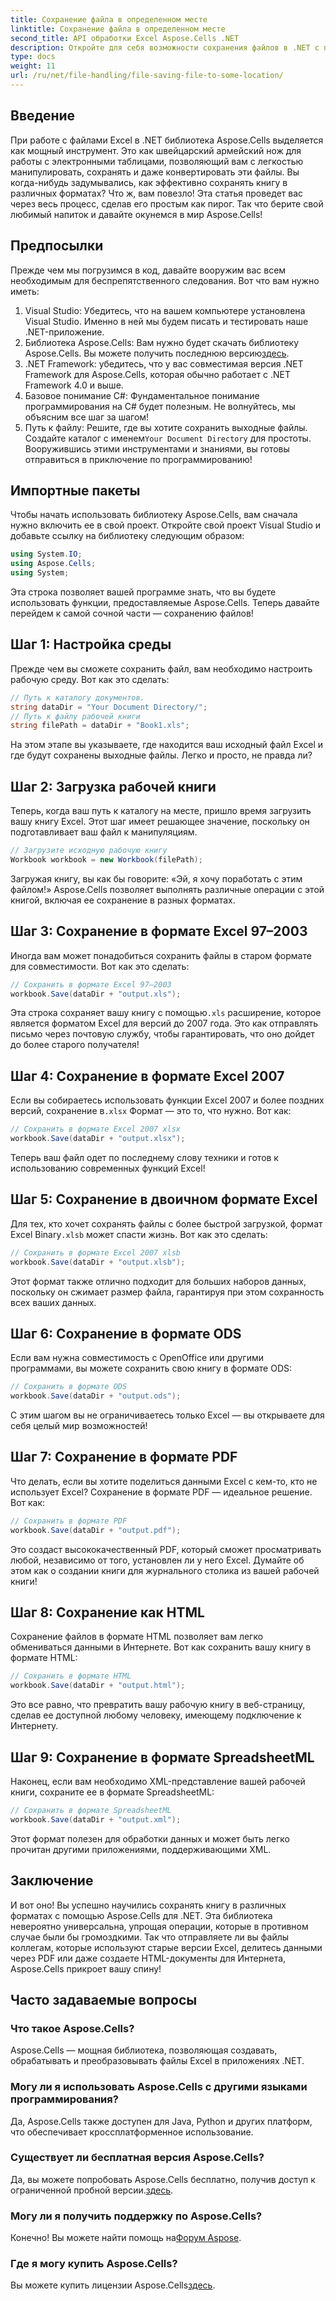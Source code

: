 ```yaml
---
title: Сохранение файла в определенном месте
linktitle: Сохранение файла в определенном месте
second_title: API обработки Excel Aspose.Cells .NET
description: Откройте для себя возможности сохранения файлов в .NET с помощью Aspose.Cells. Научитесь сохранять файлы Excel в различных форматах без усилий.
type: docs
weight: 11
url: /ru/net/file-handling/file-saving-file-to-some-location/
---
```

## Введение
При работе с файлами Excel в .NET библиотека Aspose.Cells выделяется как мощный инструмент. Это как швейцарский армейский нож для работы с электронными таблицами, позволяющий вам с легкостью манипулировать, сохранять и даже конвертировать эти файлы. Вы когда-нибудь задумывались, как эффективно сохранять книгу в различных форматах? Что ж, вам повезло! Эта статья проведет вас через весь процесс, сделав его простым как пирог. Так что берите свой любимый напиток и давайте окунемся в мир Aspose.Cells!
## Предпосылки
Прежде чем мы погрузимся в код, давайте вооружим вас всем необходимым для беспрепятственного следования. Вот что вам нужно иметь:
1. Visual Studio: Убедитесь, что на вашем компьютере установлена Visual Studio. Именно в ней мы будем писать и тестировать наше .NET-приложение.
2.  Библиотека Aspose.Cells: Вам нужно будет скачать библиотеку Aspose.Cells. Вы можете получить последнюю версию[здесь](https://releases.aspose.com/cells/net/).
3. .NET Framework: убедитесь, что у вас совместимая версия .NET Framework для Aspose.Cells, которая обычно работает с .NET Framework 4.0 и выше.
4. Базовое понимание C#: Фундаментальное понимание программирования на C# будет полезным. Не волнуйтесь, мы объясним все шаг за шагом!
5.  Путь к файлу: Решите, где вы хотите сохранить выходные файлы. Создайте каталог с именем`Your Document Directory` для простоты.
Вооружившись этими инструментами и знаниями, вы готовы отправиться в приключение по программированию!
## Импортные пакеты
Чтобы начать использовать библиотеку Aspose.Cells, вам сначала нужно включить ее в свой проект. Откройте свой проект Visual Studio и добавьте ссылку на библиотеку следующим образом:
```csharp
using System.IO;
using Aspose.Cells;
using System;
```
Эта строка позволяет вашей программе знать, что вы будете использовать функции, предоставляемые Aspose.Cells. Теперь давайте перейдем к самой сочной части — сохранению файлов!
## Шаг 1: Настройка среды
Прежде чем вы сможете сохранить файл, вам необходимо настроить рабочую среду. Вот как это сделать:
```csharp
// Путь к каталогу документов.
string dataDir = "Your Document Directory/";
// Путь к файлу рабочей книги
string filePath = dataDir + "Book1.xls";
```
На этом этапе вы указываете, где находится ваш исходный файл Excel и где будут сохранены выходные файлы. Легко и просто, не правда ли?
## Шаг 2: Загрузка рабочей книги
Теперь, когда ваш путь к каталогу на месте, пришло время загрузить вашу книгу Excel. Этот шаг имеет решающее значение, поскольку он подготавливает ваш файл к манипуляциям.
```csharp
// Загрузите исходную рабочую книгу
Workbook workbook = new Workbook(filePath);
```
Загружая книгу, вы как бы говорите: «Эй, я хочу поработать с этим файлом!» Aspose.Cells позволяет выполнять различные операции с этой книгой, включая ее сохранение в разных форматах.
## Шаг 3: Сохранение в формате Excel 97–2003
Иногда вам может понадобиться сохранить файлы в старом формате для совместимости. Вот как это сделать:
```csharp
// Сохранить в формате Excel 97–2003
workbook.Save(dataDir + "output.xls");
```
 Эта строка сохраняет вашу книгу с помощью`.xls` расширение, которое является форматом Excel для версий до 2007 года. Это как отправлять письмо через почтовую службу, чтобы гарантировать, что оно дойдет до более старого получателя!
## Шаг 4: Сохранение в формате Excel 2007
Если вы собираетесь использовать функции Excel 2007 и более поздних версий, сохранение в`.xlsx` Формат — это то, что нужно. Вот как:
```csharp
// Сохранить в формате Excel 2007 xlsx
workbook.Save(dataDir + "output.xlsx");
```
Теперь ваш файл одет по последнему слову техники и готов к использованию современных функций Excel! 
## Шаг 5: Сохранение в двоичном формате Excel
 Для тех, кто хочет сохранять файлы с более быстрой загрузкой, формат Excel Binary`.xlsb` может спасти жизнь. Вот как это сделать:
```csharp
// Сохранить в формате Excel 2007 xlsb
workbook.Save(dataDir + "output.xlsb");
```
Этот формат также отлично подходит для больших наборов данных, поскольку он сжимает размер файла, гарантируя при этом сохранность всех ваших данных. 
## Шаг 6: Сохранение в формате ODS
Если вам нужна совместимость с OpenOffice или другими программами, вы можете сохранить свою книгу в формате ODS:
```csharp
// Сохранить в формате ODS
workbook.Save(dataDir + "output.ods");
```
С этим шагом вы не ограничиваетесь только Excel — вы открываете для себя целый мир возможностей!
## Шаг 7: Сохранение в формате PDF
Что делать, если вы хотите поделиться данными Excel с кем-то, кто не использует Excel? Сохранение в формате PDF — идеальное решение. Вот как:
```csharp
// Сохранить в формате PDF
workbook.Save(dataDir + "output.pdf");
```
Это создаст высококачественный PDF, который сможет просматривать любой, независимо от того, установлен ли у него Excel. Думайте об этом как о создании книги для журнального столика из вашей рабочей книги!
## Шаг 8: Сохранение как HTML
Сохранение файлов в формате HTML позволяет вам легко обмениваться данными в Интернете. Вот как сохранить вашу книгу в формате HTML:
```csharp
// Сохранить в формате HTML
workbook.Save(dataDir + "output.html");
```
Это все равно, что превратить вашу рабочую книгу в веб-страницу, сделав ее доступной любому человеку, имеющему подключение к Интернету.
## Шаг 9: Сохранение в формате SpreadsheetML
Наконец, если вам необходимо XML-представление вашей рабочей книги, сохраните ее в формате SpreadsheetML:
```csharp
// Сохранить в формате SpreadsheetML
workbook.Save(dataDir + "output.xml");
```
Этот формат полезен для обработки данных и может быть легко прочитан другими приложениями, поддерживающими XML.
## Заключение
И вот оно! Вы успешно научились сохранять книгу в различных форматах с помощью Aspose.Cells для .NET. Эта библиотека невероятно универсальна, упрощая операции, которые в противном случае были бы громоздкими. Так что отправляете ли вы файлы коллегам, которые используют старые версии Excel, делитесь данными через PDF или даже создаете HTML-документы для Интернета, Aspose.Cells прикроет вашу спину!
## Часто задаваемые вопросы
### Что такое Aspose.Cells?
Aspose.Cells — мощная библиотека, позволяющая создавать, обрабатывать и преобразовывать файлы Excel в приложениях .NET.
### Могу ли я использовать Aspose.Cells с другими языками программирования?
Да, Aspose.Cells также доступен для Java, Python и других платформ, что обеспечивает кроссплатформенное использование.
### Существует ли бесплатная версия Aspose.Cells?
 Да, вы можете попробовать Aspose.Cells бесплатно, получив доступ к ограниченной пробной версии.[здесь](https://releases.aspose.com/).
### Могу ли я получить поддержку по Aspose.Cells?
 Конечно! Вы можете найти помощь на[Форум Aspose](https://forum.aspose.com/c/cells/9).
### Где я могу купить Aspose.Cells?
 Вы можете купить лицензии Aspose.Cells[здесь](https://purchase.aspose.com/buy).
